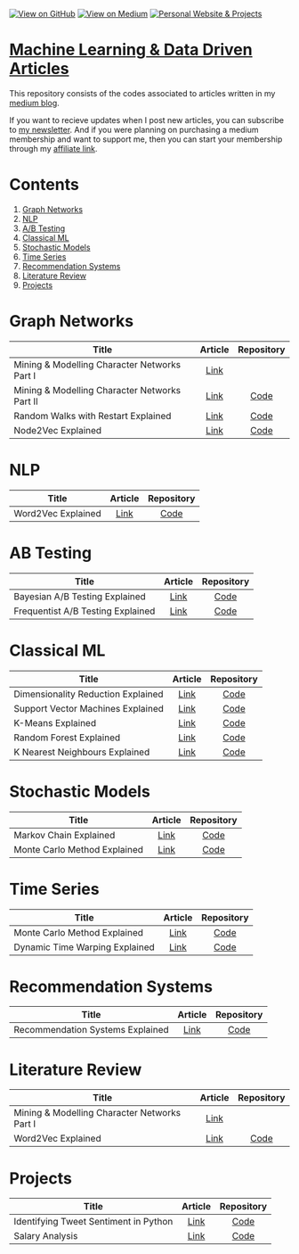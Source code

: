 [![View on GitHub](https://img.shields.io/badge/GitHub-View_on_GitHub-blue?logo=GitHub)](https://github.com/vatsal220)  [![View on Medium](https://img.shields.io/badge/Medium-View%20on%20Medium-red?logo=medium)](https://vatsal12-p.medium.com/) [![Personal Website & Projects](https://img.shields.io/badge/Personal%20Website%20&%20Projects-green?logo=wordpress)](https://vatsalp.com/) 

# [Machine Learning & Data Driven Articles](https://github.com/vatsal220/medium_articles)
This repository consists of the codes associated to articles written in my [medium blog](https://medium.com/@vatsal12-p).  

If you want to recieve updates when I post new articles, you can subscribe to [my newsletter](https://vatsal12-p.medium.com/subscribe). And if you were planning on purchasing a medium membership and want to support me, then you can start your membership through my [affiliate link](https://vatsal12-p.medium.com/membership).  

# Contents
1. [Graph Networks](#graph-networks)
2. [NLP](#nlp)
3. [A/B Testing](#ab-testing)
4. [Classical ML](#classical-ml)
5. [Stochastic Models](#stochastic-models)
6. [Time Series](#time-series)
7. [Recommendation Systems](#recommendation-systems)
8. [Literature Review](#literature-review)
9. [Projects](#projects)

# Graph Networks

| Title         | Article          | Repository  |
| ------------- |:-------------:   |      :-----:|
|Mining & Modelling Character Networks Part I | [Link](https://towardsdatascience.com/mining-modelling-character-networks-part-i-e37e4878c467) |
|Mining & Modelling Character Networks Part II | [Link](https://vatsal12-p.medium.com/mining-modelling-character-networks-part-ii-a3d77de89638) | [Code](https://github.com/vatsal220/medium_articles/tree/main/character_networks) |
|Random Walks with Restart Explained | [Link](https://towardsdatascience.com/random-walks-with-restart-explained-77c3fe216bca) | [Code](https://github.com/vatsal220/medium_articles/tree/main/rwr) |
|Node2Vec Explained | [Link]() | [Code](https://github.com/vatsal220/medium_articles/blob/main/n2v/n2v.ipynb)

# NLP
| Title         | Article          | Repository  |
| ------------- |:-------------:   |      :-----:|
|Word2Vec Explained | [Link](https://towardsdatascience.com/word2vec-explained-49c52b4ccb71) | [Code](https://github.com/vatsal220/medium_articles/tree/main/w2v)|


# AB Testing
| Title         | Article          | Repository  |
| ------------- |:-------------:   |      :-----:|
|Bayesian A/B Testing Explained | [Link](https://towardsdatascience.com/bayesian-a-b-testing-explained-344a6df88c1a) | [Code](https://github.com/vatsal220/medium_articles/tree/main/a-b_testing/bayesian)|
|Frequentist A/B Testing Explained | [Link](https://towardsdatascience.com/frequentist-a-b-testing-explained-90b9ce8c28b9)| [Code](https://github.com/vatsal220/medium_articles/tree/main/a-b_testing/frequentist)|


# Classical ML
| Title         | Article          | Repository  |
| ------------- |:-------------:   |      :-----:|
|Dimensionality Reduction Explained | [Link](https://towardsdatascience.com/dimensionality-reduction-explained-5ae45ae3058e) | [Code](https://github.com/vatsal220/medium_articles/tree/main/dimensionality_reduction)|
|Support Vector Machines Explained | [Link](https://towardsdatascience.com/support-vector-machine-svm-explained-58e59708cae3) | [Code](https://github.com/vatsal220/medium_articles/tree/main/svm)|
|K-Means Explained | [Link](https://towardsdatascience.com/k-means-explained-10349949bd10) | [Code](https://github.com/vatsal220/medium_articles/tree/main/kmeans) |
|Random Forest Explained | [Link](https://towardsdatascience.com/random-forest-explained-6b4849d56a2f) | [Code](https://github.com/vatsal220/medium_articles/tree/main/random_forest)|
|K Nearest Neighbours Explained | [Link](https://towardsdatascience.com/k-nearest-neighbours-explained-7c49853633b6) | [Code](https://github.com/vatsal220/medium_articles/tree/main/knn)|


# Stochastic Models
| Title         | Article          | Repository  |
| ------------- |:-------------:   |      :-----:|
|Markov Chain Explained | [Link](https://towardsdatascience.com/markov-chain-explained-210581d7a4a9) | [Code](https://github.com/vatsal220/medium_articles/tree/main/markov_chains)|
|Monte Carlo Method Explained | [Link](https://towardsdatascience.com/monte-carlo-method-explained-8635edf2cf58) | [Code](https://github.com/vatsal220/medium_articles/tree/main/monte_carlo_method)|


# Time Series
| Title         | Article          | Repository  |
| ------------- |:-------------:   |      :-----:|
|Monte Carlo Method Explained | [Link](https://towardsdatascience.com/monte-carlo-method-explained-8635edf2cf58) | [Code](https://github.com/vatsal220/medium_articles/tree/main/monte_carlo_method)|
|Dynamic Time Warping Explained | [Link](https://medium.com/r?url=https%3A%2F%2Fpub.towardsai.net%2Fdynamic-time-warping-explained-fbb24c1e079b) | [Code](https://github.com/vatsal220/medium_articles/tree/main/dtw)|


# Recommendation Systems
| Title         | Article          | Repository  |
| ------------- |:-------------:   |      :-----:|
|Recommendation Systems Explained | [Link](https://towardsdatascience.com/recommendation-systems-explained-a42fc60591ed) | [Code](https://github.com/vatsal220/medium_articles/tree/main/rec_sys)|


# Literature Review
| Title         | Article          | Repository  |
| ------------- |:-------------:   |      :-----:|
|Mining & Modelling Character Networks Part I | [Link](https://towardsdatascience.com/mining-modelling-character-networks-part-i-e37e4878c467) |
|Word2Vec Explained | [Link](https://towardsdatascience.com/word2vec-explained-49c52b4ccb71) | [Code](https://github.com/vatsal220/medium_articles/tree/main/w2v)|


# Projects
| Title         | Article          | Repository  |
| ------------- |:-------------:   |      :-----:|
|Identifying Tweet Sentiment in Python | [Link](https://towardsdatascience.com/identifying-tweet-sentiment-in-python-7c37162c186b) | [Code](https://github.com/vatsal220/medium_articles/tree/main/twitter) |
|Salary Analysis | [Link]() | [Code](https://github.com/vatsal220/medium_articles/tree/main/salary_analytics) |
